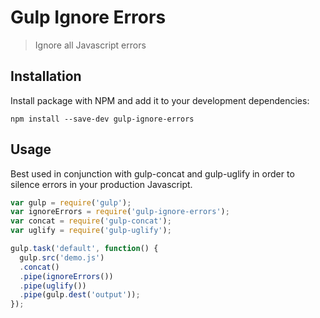 Gulp Ignore Errors
==========

> Ignore all Javascript errors


## Installation

Install package with NPM and add it to your development dependencies:

`npm install --save-dev gulp-ignore-errors`

## Usage

Best used in conjunction with gulp-concat and gulp-uglify in order
to silence errors in your production Javascript.

```javascript
var gulp = require('gulp');
var ignoreErrors = require('gulp-ignore-errors');
var concat = require('gulp-concat');
var uglify = require('gulp-uglify');

gulp.task('default', function() {
  gulp.src('demo.js')
  .concat()
  .pipe(ignoreErrors())
  .pipe(uglify())
  .pipe(gulp.dest('output'));
});
```